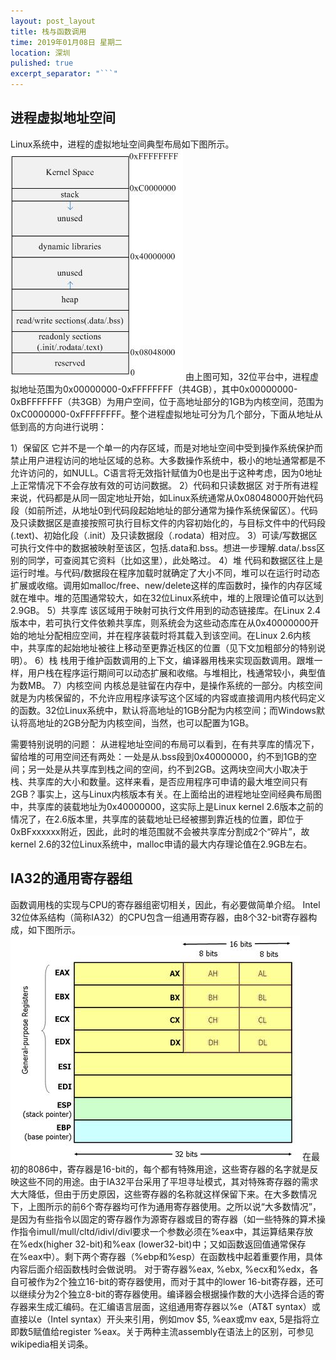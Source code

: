 ```yaml
---
layout: post_layout
title: 栈与函数调用
time: 2019年01月08日 星期二
location: 深圳
pulished: true
excerpt_separator: "```"
---
```


## 进程虚拟地址空间
Linux系统中，进程的虚拟地址空间典型布局如下图所示。
![demo](/assets/demo/进程虚拟地址空间布局.JPG)
由上图可知，32位平台中，进程虚拟地址范围为0x00000000-0xFFFFFFFF（共4GB），其中0x00000000-0xBFFFFFFF（共3GB）为用户空间，位于高地址部分的1GB为内核空间，范围为0xC0000000-0xFFFFFFFF。整个进程虚拟地址可分为几个部分，下面从地址从低到高的方向进行说明：

1）保留区
它并不是一个单一的内存区域，而是对地址空间中受到操作系统保护而禁止用户进程访问的地址区域的总称。大多数操作系统中，极小的地址通常都是不允许访问的，如NULL。C语言将无效指针赋值为0也是出于这种考虑，因为0地址上正常情况下不会存放有效的可访问数据。
2）代码和只读数据区
对于所有进程来说，代码都是从同一固定地址开始，如Linux系统通常从0x08048000开始代码段（如前所述，从地址0到代码段起始地址的部分通常为操作系统保留区）。代码及只读数据区是直接按照可执行目标文件的内容初始化的，与目标文件中的代码段(.text)、初始化段（.init）及只读数据段（.rodata）相对应。
3）可读/写数据区
可执行文件中的数据被映射至该区，包括.data和.bss。想进一步理解.data/.bss区别的同学，可查阅其它资料（比如这里），此处略过。
4）堆
代码和数据区往上是运行时堆。与代码/数据段在程序加载时就确定了大小不同，堆可以在运行时动态扩展或收缩。调用如malloc/free、new/delete这样的库函数时，操作的内存区域就在堆中。堆的范围通常较大，如在32位Linux系统中，堆的上限理论值可以达到2.9GB。
5）共享库
该区域用于映射可执行文件用到的动态链接库。在Linux 2.4版本中，若可执行文件依赖共享库，则系统会为这些动态库在从0x40000000开始的地址分配相应空间，并在程序装载时将其载入到该空间。在Linux 2.6内核中，共享库的起始地址被往上移动至更靠近栈区的位置（见下文加粗部分的特别说明）。
6）栈
栈用于维护函数调用的上下文，编译器用栈来实现函数调用。跟堆一样，用户栈在程序运行期间可以动态扩展和收缩。与堆相比，栈通常较小，典型值为数MB。
7）内核空间
内核总是驻留在内存中，是操作系统的一部分。内核空间就是为内核保留的，不允许应用程序读写这个区域的内容或直接调用内核代码定义的函数。32位Linux系统中，默认将高地址的1GB分配为内核空间；而Windows默认将高地址的2GB分配为内核空间，当然，也可以配置为1GB。

需要特别说明的问题：
从进程地址空间的布局可以看到，在有共享库的情况下，留给堆的可用空间还有两处：一处是从.bss段到0x40000000，约不到1GB的空间；另一处是从共享库到栈之间的空间，约不到2GB。这两块空间大小取决于栈、共享库的大小和数量。这样来看，是否应用程序可申请的最大堆空间只有2GB？事实上，这与Linux内核版本有关。在上面给出的进程地址空间经典布局图中，共享库的装载地址为0x40000000，这实际上是Linux kernel 2.6版本之前的情况了，在2.6版本里，共享库的装载地址已经被挪到靠近栈的位置，即位于0xBFxxxxxx附近，因此，此时的堆范围就不会被共享库分割成2个“碎片”，故kernel 2.6的32位Linux系统中，malloc申请的最大内存理论值在2.9GB左右。

## IA32的通用寄存器组
函数调用栈的实现与CPU的寄存器组密切相关，因此，有必要做简单介绍。
Intel 32位体系结构（简称IA32）的CPU包含一组通用寄存器，由8个32-bit寄存器构成，如下图所示。
![demo](/assets/demo/IA32寄存器.JPG)
在最初的8086中，寄存器是16-bit的，每个都有特殊用途，这些寄存器的名字就是反映这些不同的用途。由于IA32平台采用了平坦寻址模式，其对特殊寄存器的需求大大降低，但由于历史原因，这些寄存器的名称就这样保留下来。在大多数情况下，上图所示的前6个寄存器均可作为通用寄存器使用。之所以说“大多数情况”，是因为有些指令以固定的寄存器作为源寄存器或目的寄存器（如一些特殊的算术操作指令imull/mull/cltd/idivl/divl要求一个参数必须在%eax中，其运算结果存放在%edx(higher 32-bit)和%eax (lower32-bit)中；又如函数返回值通常保存在%eax中）。剩下两个寄存器（%ebp和%esp）在函数栈中起着重要作用，具体内容后面介绍函数栈时会做说明。
对于寄存器%eax, %ebx, %ecx和%edx，各自可被作为2个独立16-bit的寄存器使用，而对于其中的lower 16-bit寄存器，还可以继续分为2个独立8-bit的寄存器使用。编译器会根据操作数的大小选择合适的寄存器来生成汇编码。在汇编语言层面，这组通用寄存器以%e（AT&T syntax）或直接以e（Intel syntax）开头来引用，例如mov $5, %eax或mv eax, 5是指将立即数5赋值给register %eax。关于两种主流assembly在语法上的区别，可参见wikipedia相关词条。

